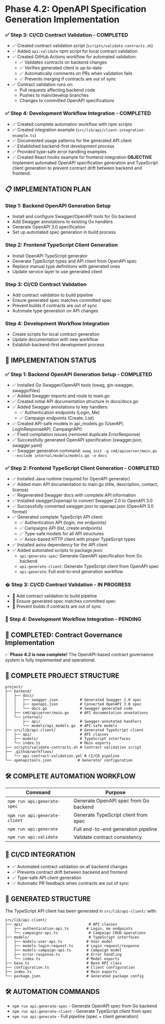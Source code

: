 # Phase 4.2: OpenAPI Specification Generation Implementation
### ✅ Step 3: CI/CD Contract Validation - COMPLETED  
- ✅ Created contract validation script (`scripts/validate-contracts.sh`)
- ✅ Added `api:validate` npm script for local contract validation
- ✅ Created GitHub Actions workflow for automated validation:
  - ✅ Validates contracts on backend changes
  - ✅ Verifies generated client is up-to-date
  - ✅ Automatically comments on PRs when validation fails
  - ✅ Prevents merging if contracts are out of sync
- ✅ Contract validation runs on:
  - Pull requests affecting backend code
  - Pushes to main/develop branches
  - Changes to committed OpenAPI specifications

### ✅ Step 4: Development Workflow Integration - COMPLETED
- ✅ Created complete automation workflow with npm scripts
- ✅ Created integration example (`src/lib/api/client-integration-example.ts`)
- ✅ Documented usage patterns for the generated API client
- ✅ Established backend-first development process
- ✅ Provided type-safe error handling examples
- ✅ Created React hooks example for frontend integration **OBJECTIVE**
Implement automated OpenAPI specification generation and TypeScript client generation to prevent contract drift between backend and frontend.

## 📋 **IMPLEMENTATION PLAN**

### Step 1: Backend OpenAPI Generation Setup
- Install and configure Swagger/OpenAPI tools for Go backend
- Add Swagger annotations to existing Go handlers
- Generate OpenAPI 3.0 specification
- Set up automated spec generation in build process

### Step 2: Frontend TypeScript Client Generation
- Install OpenAPI TypeScript generator
- Generate TypeScript types and API client from OpenAPI spec
- Replace manual type definitions with generated ones
- Update service layer to use generated client

### Step 3: CI/CD Contract Validation
- Add contract validation to build pipeline
- Ensure generated spec matches committed spec
- Prevent builds if contracts are out of sync
- Automate type generation on API changes

### Step 4: Development Workflow Integration
- Create scripts for local contract generation
- Update documentation with new workflow
- Establish backend-first development process

## 🚀 **IMPLEMENTATION STATUS**

### ✅ Step 1: Backend OpenAPI Generation Setup - COMPLETED
- ✅ Installed Go Swagger/OpenAPI tools (swag, gin-swagger, swaggo/files)
- ✅ Added Swagger imports and route to main.go
- ✅ Created initial API documentation structure in docs/docs.go
- ✅ Added Swagger annotations to key handlers:
  - ✅ Authentication endpoints (Login, Me)
  - ✅ Campaign endpoints (Create, List)
- ✅ Created API-safe models in api_models.go (UserAPI, LoginResponseAPI, CampaignAPI)
- ✅ Fixed compilation issues (removed duplicate ErrorResponse)
- ✅ Successfully generated OpenAPI specification (swagger.json, swagger.yaml)
- ✅ Swagger generation command: `swag init -g cmd/apiserver/main.go --exclude internal/models/models.go -o docs`

### ✅ Step 2: Frontend TypeScript Client Generation - COMPLETED
- ✅ Installed Java runtime (required for OpenAPI generator)
- ✅ Added main API documentation to main.go (title, description, contact, license)
- ✅ Regenerated Swagger docs with complete API information
- ✅ Installed swagger2openapi to convert Swagger 2.0 to OpenAPI 3.0
- ✅ Successfully converted swagger.json to openapi.json (OpenAPI 3.0 format)
- ✅ Generated complete TypeScript API client:
  - ✅ Authentication API (login, me endpoints)
  - ✅ Campaigns API (list, create endpoints)
  - ✅ Type-safe models for all API structures
  - ✅ Axios-based HTTP client with proper TypeScript types
- ✅ Installed axios dependency for the API client
- ✅ Added automated scripts to package.json:
  - `api:generate-spec`: Generate OpenAPI specification from Go backend
  - `api:generate-client`: Generate TypeScript client from OpenAPI spec
  - `api:generate`: Full end-to-end generation workflow

### � Step 3: CI/CD Contract Validation - IN PROGRESS
- 🔲 Add contract validation to build pipeline
- 🔲 Ensure generated spec matches committed spec
- 🔲 Prevent builds if contracts are out of sync

### 🔲 Step 4: Development Workflow Integration - PENDING

## 🎯 **COMPLETED: Contract Governance Implementation**

✅ **Phase 4.2 is now complete!** The OpenAPI-based contract governance system is fully implemented and operational.

## 📂 **COMPLETE PROJECT STRUCTURE**

```
project/
├── backend/
│   ├── docs/
│   │   ├── swagger.json          # Generated Swagger 2.0 spec
│   │   ├── openapi.json          # Converted OpenAPI 3.0 spec  
│   │   └── docs.go               # Swagger generated code
│   ├── cmd/apiserver/main.go     # API documentation annotations
│   └── internal/
│       ├── api/                  # Swagger-annotated handlers
│       └── models/api_models.go  # API-safe models
├── src/lib/api-client/           # Generated TypeScript client
│   ├── api/                      # API classes
│   ├── models/                   # TypeScript interfaces
│   └── index.ts                  # Main exports
├── scripts/validate-contracts.sh # Contract validation script
├── .github/workflows/
│   └── api-contract-validation.yml # CI/CD pipeline
└── openapitools.json            # Generator configuration
```

## 🛠️ **COMPLETE AUTOMATION WORKFLOW**

| Command | Purpose |
|---------|---------|
| `npm run api:generate-spec` | Generate OpenAPI spec from Go backend |
| `npm run api:generate-client` | Generate TypeScript client from spec |  
| `npm run api:generate` | Full end-to-end generation pipeline |
| `npm run api:validate` | Validate contract consistency |

## 🔄 **CI/CD INTEGRATION**

- ✅ Automated contract validation on all backend changes
- ✅ Prevents contract drift between backend and frontend
- ✅ Type-safe API client generation
- ✅ Automatic PR feedback when contracts are out of sync

## 📂 **GENERATED STRUCTURE**

The TypeScript API client has been generated in `src/lib/api-client/` with:

```
src/lib/api-client/
├── api/                              # API classes
│   ├── authentication-api.ts        # Login, me endpoints
│   └── campaigns-api.ts              # Campaign CRUD operations
├── models/                           # TypeScript interfaces
│   ├── models-user-api.ts           # User model
│   ├── models-login-request.ts      # Login request/response
│   ├── models-campaign-api.ts       # Campaign model
│   ├── error-response.ts            # Error handling
│   └── index.ts                     # Model exports
├── base.ts                          # Base API class
├── configuration.ts                 # Client configuration
├── index.ts                         # Main exports
└── package.json                     # Generated package config
```

## 🛠️ **AUTOMATION COMMANDS**

- `npm run api:generate-spec` - Generate OpenAPI spec from Go backend
- `npm run api:generate-client` - Generate TypeScript client from spec  
- `npm run api:generate` - Full pipeline (spec + client generation)
